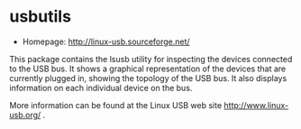 # usbutils

* Homepage: http://linux-usb.sourceforge.net/

This package contains the lsusb utility for inspecting the devices
 connected to the USB bus. It shows a graphical representation of the
 devices that are currently plugged in, showing the topology of the
 USB bus. It also displays information on each individual device on
 the bus.

 More information can be found at the Linux USB web site
 http://www.linux-usb.org/ .
